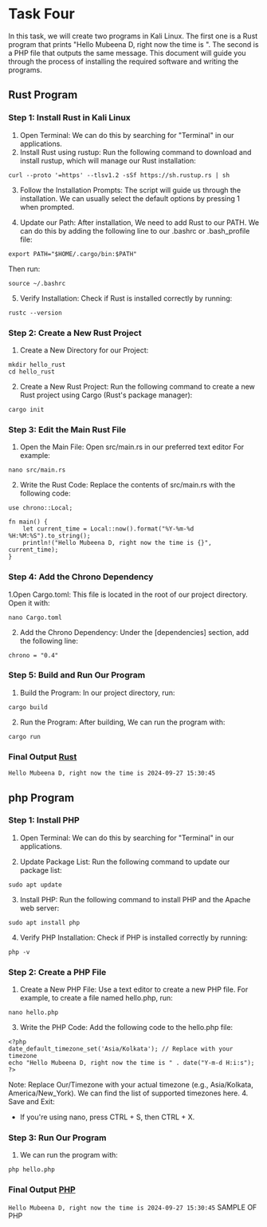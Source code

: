 # Task Four

In this task, we will create two programs in Kali Linux. The first one is a Rust program that prints "Hello Mubeena D, right now the time is <current time>". The second is a PHP file that outputs the same message. This document will guide you through the process of installing the required software and writing the programs.

## Rust Program

### Step 1: Install Rust in Kali Linux
1. Open Terminal: We can do this by searching for "Terminal" in our applications.
2. Install Rust using rustup: Run the following command to download and install rustup, which will manage our Rust installation:
```
curl --proto '=https' --tlsv1.2 -sSf https://sh.rustup.rs | sh
```

3.  Follow the Installation Prompts: The script will guide us through the installation. We can usually select the default options by pressing 1 when prompted.

4. Update our Path: After installation, We need to add Rust to our PATH. We can do this by adding the following line to our .bashrc or .bash_profile file:
```
export PATH="$HOME/.cargo/bin:$PATH"
```
Then run:
```
source ~/.bashrc
```
5. Verify Installation: Check if Rust is installed correctly by running:
```
rustc --version
```
### Step 2: Create a New Rust Project
1. Create a New Directory for our Project:
```
mkdir hello_rust
cd hello_rust
```
2. Create a New Rust Project: Run the following command to create a new Rust project using Cargo (Rust's package manager):
```
cargo init
```
### Step 3: Edit the Main Rust File
1. Open the Main File: Open src/main.rs in our preferred text editor For example:
```
nano src/main.rs
```
2. Write the Rust Code: Replace the contents of src/main.rs with the following code:
```
use chrono::Local;

fn main() {
    let current_time = Local::now().format("%Y-%m-%d %H:%M:%S").to_string();
    println!("Hello Mubeena D, right now the time is {}", current_time);
}
```
### Step 4: Add the Chrono Dependency
1.Open Cargo.toml: This file is located in the root of our project directory. Open it with:
```
nano Cargo.toml
```
2. Add the Chrono Dependency: Under the [dependencies] section, add the following line:
```
chrono = "0.4"
```
### Step 5: Build and Run Our Program
1. Build the Program: In our project directory, run:
```
cargo build
```
2. Run the Program: After building, We can run the program with:
```
cargo run

```
### Final Output [Rust](https://github.com/Mubeena777/taskfour/blob/main/rust.png)
``
Hello Mubeena D, right now the time is 2024-09-27 15:30:45
``

## php Program

### Step 1: Install PHP
1. Open Terminal: We can do this by searching for "Terminal" in our applications.

2. Update Package List: Run the following command to update our package list:

```
sudo apt update
```
3. Install PHP: Run the following command to install PHP and the Apache web server:
```
sudo apt install php
```
4. Verify PHP Installation: Check if PHP is installed correctly by running:

```
php -v
```
### Step 2: Create a PHP File
1. Create a New PHP File: Use a text editor to create a new PHP file. For example, to create a file named hello.php, run:
```
nano hello.php
```
3. Write the PHP Code: Add the following code to the hello.php file:

```
<?php
date_default_timezone_set('Asia/Kolkata'); // Replace with your timezone
echo "Hello Mubeena D, right now the time is " . date("Y-m-d H:i:s");
?>
```
Note: Replace Our/Timezone with your actual timezone (e.g., Asia/Kolkata, America/New_York). We can find the list of supported timezones here.
4. Save and Exit:
- If you're using nano, press CTRL + S, then CTRL + X.
### Step 3: Run Our Program
1. We can run the program with:

```
php hello.php
```
### Final Output [PHP](https://github.com/Mubeena777/taskfour/blob/main/PHP.png)
``
Hello Mubeena D, right now the time is 2024-09-27 15:30:45
``
SAMPLE OF PHP








